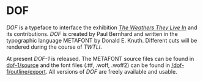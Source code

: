 # DOF

_DOF_ is a typeface to interface the exhibition _[The Weathers They Live In](http://twtli.nicolaarthen.com)_ and its contributions. _DOF_ is created by Paul Bernhard and written in the typographic language METAFONT by Donald E. Knuth. Different cuts will be rendered during the course of _TWTLI_. 

At present _DOF-1_ is released. The METAFONT source files can be found in [dof-1/source](/DOF-1/source) and the font files (.ttf, .woff, .woff2) can be found in [/dof-1/outline/export](/DOF-1/outline/Export). All versions of _DOF_ are freely available and usable.
